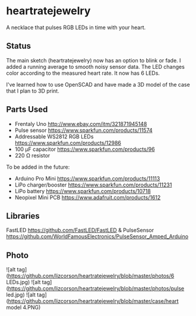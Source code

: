 # heartratejewelry
A necklace that pulses RGB LEDs in time with your heart.

## Status
The main sketch (heartratejewelry) now has an option to blink or fade. I added a running average to smooth noisy sensor data. The LED changes color according to the measured heart rate. It now has 6 LEDs.

I've learned how to use OpenSCAD and have made a 3D model of the case that I plan to 3D print.

## Parts Used
- Frentaly Uno http://www.ebay.com/itm/321871945148
- Pulse sensor https://www.sparkfun.com/products/11574
- Addressable WS2812 RGB LEDs https://www.sparkfun.com/products/12986
- 100 μF capacitor https://www.sparkfun.com/products/96
- 220 Ω resistor

To be added in the future:
- Arduino Pro Mini https://www.sparkfun.com/products/11113
- LiPo charger/booster https://www.sparkfun.com/products/11231
- LiPo battery https://www.sparkfun.com/products/10718
- Neopixel Mini PCB https://www.adafruit.com/products/1612

## Libraries
FastLED https://github.com/FastLED/FastLED & PulseSensor https://github.com/WorldFamousElectronics/PulseSensor_Amped_Arduino

## Photo
![alt tag](https://github.com/lizcorson/heartratejewelry/blob/master/photos/6 LEDs.jpg)
![alt tag](https://github.com/lizcorson/heartratejewelry/blob/master/photos/pulse led.jpg)
![alt tag](https://github.com/lizcorson/heartratejewelry/blob/master/case/heart model 4.PNG)